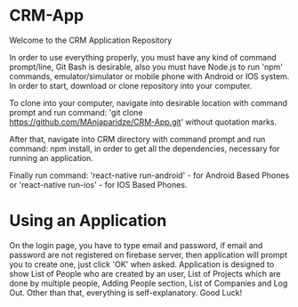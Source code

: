 # CRM-App
Welcome to the CRM Application Repository

In order to use everything properly, you must have any kind of command prompt/line, Git Bash is desirable, also you must have Node.js to run 'npm' commands, emulator/simulator or mobile phone with Android or IOS system. In order to start, download or clone repository into your computer.

To clone into your computer, navigate into desirable location with command prompt and 
run command: 'git clone https://github.com/MAnjaparidze/CRM-App.git' without quotation marks.

After that, navigate into CRM directory with command prompt and run command: npm install, in order to get all the dependencies, necessary for running an application.

Finally run command: 'react-native run-android' - for Android Based Phones or 
                     'react-native run-ios' - for IOS Based Phones.

# Using an Application

On the login page, you have to type email and password, if email and password are not registered on firebase server, then application will prompt you to create one, just click 'OK' when asked. Application is designed to show List of People who are created by an user, List of Projects which are done by multiple people, Adding People section, List of Companies and Log Out. Other than that, everything is self-explanatory. Good Luck!
